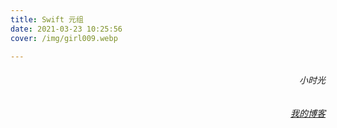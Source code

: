 ```yaml
---
title: Swift 元组
date: 2021-03-23 10:25:56
cover: /img/girl009.webp

---
```


<h6 align='right'>小时光</h6>
<h6 align='right'><a href='https://dengfeng520.github.io/'>我的博客</a></h6>

